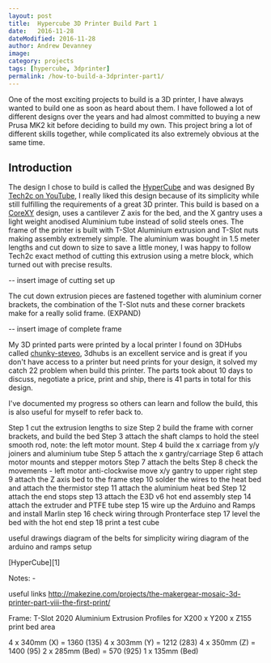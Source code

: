 ```yaml
---
layout: post
title:  Hypercube 3D Printer Build Part 1
date:   2016-11-28
dateModified: 2016-11-28
author: Andrew Devanney
image:
category: projects
tags: [hypercube, 3dprinter]
permalink: /how-to-build-a-3dprinter-part1/
---
```


One of the most exciting projects to build is a 3D printer, I have always wanted to build one as soon as heard about them.  I have followed a lot of different designs over the years and had almost committed to buying a new Prusa MK2 kit before deciding to build my own. This project bring a lot of different skills together, while complicated its also extremely obvious at the same time.
<!--more-->

## Introduction
The design I chose to build is called the [HyperCube] and was designed By [Tech2c on YouTube], I really liked this design because of its simplicity while still fulfilling the requirements of a great 3D printer. This build is based on a [CoreXY] design, uses a cantilever Z axis for the bed, and the X gantry uses a light weight anodised Aluminium tube instead of solid steels ones. The frame of the printer is built with T-Slot Aluminium extrusion and T-Slot nuts making assembly extremely simple. The aluminium was bought in 1.5 meter lengths and cut down to size to save a little money, I was happy to follow Tech2c exact method of cutting this extrusion using a metre block, which turned out with precise results.

 -- insert image of cutting set up

The cut down extrusion pieces are fastened together with aluminium corner brackets, the combination of the T-Slot nuts and these corner brackets make for a really solid frame.
(EXPAND)

 -- insert image of complete frame

My 3D printed parts were printed by a local printer I found on 3DHubs called [chunky-steveo], 3dhubs is an excellent service and is great if you don't have access to a printer but need prints for your design, it solved my catch 22 problem when build this printer. The parts took about 10 days to discuss, negotiate a price, print and ship, there is 41 parts in total for this design.

I've documented my progress so others can learn and follow the build, this is also useful for myself to refer back to.

Step 1 cut the extrusion lengths to size
Step 2 build the frame with corner brackets, and build the bed
Step 3 attach the shaft clamps to hold the steel smooth rod, note: the left motor mount.
Step 4 build the x carriage from y/y joiners and aluminium tube
Step 5 attach the x gantry/carriage
Step 6 attach motor mounts and stepper motors
Step 7 attach the belts
Step 8 check the movements - left motor anti-clockwise move x/y gantry to upper right
step 9 attach the Z axis bed to the frame
step 10 solder the wires to the heat bed and attach the thermistor
step 11 attach the aluminium heat bed
Step 12 attach the end stops
step 13 attach the E3D v6 hot end assembly
step 14 attach the extruder and PTFE tube
step 15 wire up the Arduino and Ramps and install Marlin
step 16 check wiring through Pronterface
step 17 level the bed with the hot end
step 18 print a test cube

useful drawings
diagram of the belts for simplicity
wiring diagram of the arduino and ramps setup


[HyperCube][1]

[HyperCube]: http://www.thingiverse.com/thing:1752766
[Tech2c on YouTube]: https://www.youtube.com/playlist?list=PLIaArjwViQRVAERWRrYfe9rtiwvvRGCzw
[CoreXY]: http://corexy.com/theory.html
[chunky-steveo]:https://www.3dhubs.com/manchester/hubs/chunky-steveo

Notes: -

useful links
http://makezine.com/projects/the-makergear-mosaic-3d-printer-part-viii-the-first-print/

Frame:
T-Slot 2020 Aluminium Extrusion Profiles for X200 x Y200 x Z155 print bed area

4 x 340mm (X) = 1360 (135)
4 x 303mm (Y) = 1212 (283)
4 x 350mm (Z) = 1400 (95)
2 x 285mm (Bed) = 570 (925)
1 x 135mm (Bed)
